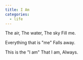 ```yaml
---
title: I Am
categories:
  - life
---
```


The air,
The water,
The sky
Fill me.

Everything that is "me"
Falls away.

This is the "I am"
That I am,
Always.
